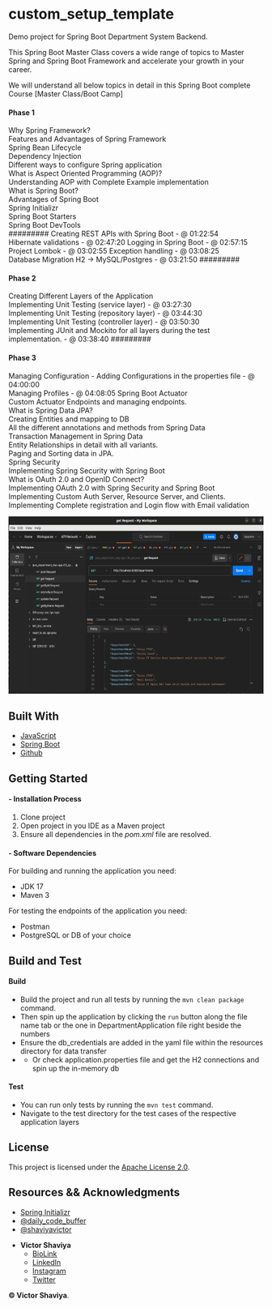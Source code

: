 # custom_setup_template
Demo project for Spring Boot Department System Backend.

This Spring Boot Master Class covers a wide range of topics to Master Spring and Spring Boot Framework and accelerate your growth in your career.

We will understand all below topics in detail in this Spring Boot complete Course [Master Class/Boot Camp]

  #### Phase 1
Why Spring Framework?           
Features and Advantages of Spring Framework           
Spring Bean Lifecycle         
Dependency Injection    
Different ways to configure Spring application      
What is Aspect Oriented Programming (AOP)?      
Understanding AOP with Complete Example implementation        
What is Spring Boot?            
Advantages of Spring Boot         
Spring Initializr         
Spring Boot Starters           
Spring Boot DevTools    
    #########
Creating REST APIs with Spring Boot   - @ 01:22:54   
Hibernate validations   - @ 02:47:20
Logging in Spring Boot    - @ 02:57:15
Project Lombok   - @ 03:02:55
Exception handling   - @ 03:08:25       
Database Migration H2 -> MySQL/Postgres   - @ 03:21:50
    #########

  #### Phase 2
Creating Different Layers of the Application      
Implementing Unit Testing (service layer)   - @ 03:27:30     
    Implementing Unit Testing (repository layer)   - @ 03:44:30   
  Implementing Unit Testing (controller layer)   - @ 03:50:30    
Implementing JUnit and Mockito for all layers during the test implementation.   - @ 03:38:40
    #########

  #### Phase 3
Managing Configuration - Adding Configurations in the properties file   - @ 04:00:00    
Managing Profiles     - @ 04:08:05
Spring Boot Actuator      
Custom Actuator Endpoints and managing endpoints.     
What is Spring Data JPA?      
Creating Entities and mapping to DB     
All the different annotations and methods from Spring Data      
Transaction Management in Spring Data     
Entity Relationships in detail with all variants.     
Paging and Sorting data in JPA.       
Spring Security     
Implementing Spring Security with Spring Boot     
What is OAuth 2.0 and OpenID Connect?     
Implementing OAuth 2.0 with Spring Security and Spring Boot     
Implementing Custom Auth Server, Resource Server, and Clients.      
Implementing Complete registration and Login flow with Email validation     

<img src="https://github.com/ShaviyaVictor/department/blob/master/src/main/resources/images/2023-07-28%2020-41-54_postman_collection_of_the_endpoints.png?raw=true" width="600" height="350" alt="">             

## Built With

* [JavaScript](https://developer.mozilla.org/en-US/docs/Web/JavaScript)
* [Spring Boot](https://docs.spring.io/spring-boot/docs/current/reference/htmlsingle/)
* [Github](https://github.com/ShaviyaVictor/shaviya)

## Getting Started
#### - Installation Process

1.	Clone project
2.	Open project in you IDE as a Maven project
3.	Ensure all dependencies in the *pom.xml* file are resolved.

#### - Software Dependencies
For building and running the application you need:
- JDK 17
- Maven 3
            
For testing the endpoints of the application you need:
- Postman
- PostgreSQL or DB of your choice

[//]: # (### Latest releases)

[//]: # ()
[//]: # (#### 1.3.0)

[//]: # (- Added Profile "UPDATEMSISDNCOUNTERProfile" to digicel-lib-customer-profile.)

## Build and Test
#### Build
- Build the project and run all tests by running the `mvn clean package` command.
- Then spin up the application by clicking the `run` button along the file name tab or the one in DepartmentApplication file right beside the numbers
- Ensure the db_credentials are added in the yaml file within the resources directory for data transfer
- - Or check application.properties file and get the H2 connections and spin up the in-memory db

#### Test
- You can run only tests by running the `mvn test` command.
- Navigate to the test directory for the test cases of the respective application layers


## License

This project is licensed under the [Apache License 2.0](https://github.com/ShaviyaVictor/custom_setup_template/blob/main/LICENSE).

## Resources && Acknowledgments
- [Spring Initializr](https://start.spring.io/#!type=maven-project&language=java&platformVersion=3.0.6&packaging=jar&jvmVersion=17&groupId=com.shavic&artifactId=department&name=department&description=Spring%20Boot%20Department%20RESTful%20API%20project%20geared%20towards%20learning%20Spring%20Boot%20and%20its%20convention...&packageName=com.shavic.department&dependencies=web,h2)
- [@daily_code_buffer](https://www.youtube.com/watch?v=zvR-Oif_nxg&t=7665s)
- [@shaviyavictor](https://www.youtube.com/watch?v=xz_7l0qyVrw)


* **Victor Shaviya**
    - [BioLink](https://bio.link/shaviya)
    - [LinkedIn](https://www.linkedin.com/in/ShaviyaVictor/)
    - [Instagram](https://www.instagram.com/shaviyavictor/)
    - [Twitter](https://twitter.com/ShaviyaVictor)


**© Victor Shaviya**.